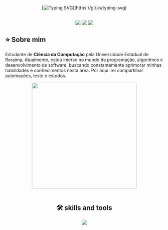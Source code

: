 <div align="center">

[![Typing SVG](https://readme-typing-svg.demolab.com?font=Fira+Code&pause=1000&color=529A4C&center=true&vCenter=true&random=false&width=635&lines=%E2%AD%90+Welcome+to+my+profile!;%E2%AD%90+I'm+Marcelo.)](https://git.io/typing-svg)
<div>

<div align="left">
  </a>
<br>

<div align="center">
  <!-- Work Links -->
  <a href="https://github.com/Meloxs" target="_blank"><img src="https://img.shields.io/badge/GitHub-100000?style=for-the-badge&logo=github&logoColor=white" target="_blank"></a>
  <a href="https://www.linkedin.com/in/meloxs/" target="_blank"><img src="https://img.shields.io/badge/-LinkedIn-%230077B5?style=for-the-badge&logo=linkedin&logoColor=white" target="_blank"></a>
  <a href = "mailto:marcelohssilva2@gmail.com"><img src="https://img.shields.io/badge/Gmail-D14836?style=for-the-badge&logo=gmail&logoColor=white"></a>
</div>

  ## ⭐️ Sobre mim

Estudante de <b>Ciência da Computação</b> pela Universidade Estadual de Roraima, Atualmente, estou imerso no mundo da programação, algoritmos e desenvolvimento de software, buscando constantemente aprimorar minhas habilidades e conhecimentos nesta área. Por aqui irei compartilhar automações, teste e estudos.

<div align="center">
 <img align="center" src="https://i.pinimg.com/originals/91/1e/b1/911eb1f2cff48f9a4179835007eb7fbd.gif"width="334px" height="339px">
  </a>
</div>
<br>
</div>

## 🛠️ skills and tools
<p align='center'>
  <img src="https://skillicons.dev/icons?i=python,cs" />
</p>

